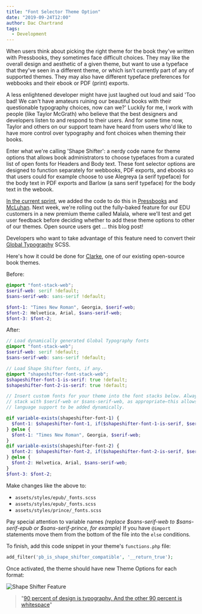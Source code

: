 ```yaml
---
title: "Font Selector Theme Option"
date: "2019-09-24T12:00"
author: Dac Chartrand
tags:
  - Development
---
```


When users think about picking the right theme for the book they've written with
Pressbooks, they sometimes face difficult choices. They may like the overall design and
aesthetic of a given theme, but want to use a typeface that they've seen in a different
theme, or which isn't currently part of any of supported themes. They may also have
different typeface preferences for webbooks and their ebook or PDF (print) exports.

A less enlightened developer might have just laughed out loud and said 'Too bad! We can't
have amateurs ruining our beautiful books with their questionable typography choices, now
can we?' Luckily for me, I work with people (like Taylor McGrath) who believe that the
best designers and developers listen to and respond to their users. And for some time now,
Taylor and others on our support team have heard from users who'd like to have more
control over typography and font choices when theming their books.

Enter what we're calling 'Shape Shifter': a nerdy code name for theme options that allows
book administrators to choose typefaces from a curated list of open fonts for Headers and
Body text. These font selector options are designed to function separately for webbooks,
PDF exports, and ebooks so that users could for example choose to use Alegreya (a serif
typeface) for the body text in PDF exports and Barlow (a sans serif typeface) for the body
text in the webook.

[In the current sprint](https://github.com/orgs/pressbooks/projects/43), we added the code
to do this in [Pressbooks](https://github.com/pressbooks/pressbooks/pull/1792) and
[McLuhan](https://github.com/pressbooks/pressbooks-book/pull/602). Next week, we're
rolling out the fully-baked feature for our EDU customers in a new premium theme called
Malala, where we'll test and get user feedback before deciding whether to add these theme
options to other of our themes. Open source users get ... this blog post!

Developers who want to take advantage of this feature need to convert their
[Global Typography](https://github.com/pressbooks/pressbooks/blob/dev/inc/class-globaltypography.php)
SCSS.

Here's how it could be done for
[Clarke](https://github.com/pressbooks/pressbooks-clarke/blob/8a87708bd9a8be712e3dcba39007eeac2f5cb8cb/assets/styles/web/_fonts.scss#L1), one of our existing open-source book themes.

Before:

```scss
@import "font-stack-web";
$serif-web: serif !default;
$sans-serif-web: sans-serif !default;

$font-1: "Times New Roman", Georgia, $serif-web;
$font-2: Helvetica, Arial, $sans-serif-web;
$font-3: $font-2;
```

After:

```scss
// Load dynamically generated Global Typography fonts
@import "font-stack-web";
$serif-web: serif !default;
$sans-serif-web: sans-serif !default;

// Load Shape Shifter fonts, if any.
@import "shapeshifter-font-stack-web";
$shapeshifter-font-1-is-serif: true !default;
$shapeshifter-font-2-is-serif: true !default;

// Insert custom fonts for your theme into the font stacks below. Always end the
// stack with $serif-web or $sans-serif-web, as appropriate—this allows custom
// language support to be added dynamically.

@if variable-exists(shapeshifter-font-1) {
  $font-1: $shapeshifter-font-1, if($shapeshifter-font-1-is-serif, $serif-web, $sans-serif-web);
} @else {
  $font-1: "Times New Roman", Georgia, $serif-web;
}
@if variable-exists(shapeshifter-font-2) {
  $font-2: $shapeshifter-font-2, if($shapeshifter-font-2-is-serif, $serif-web, $sans-serif-web);
} @else {
  $font-2: Helvetica, Arial, $sans-serif-web;
}
$font-3: $font-2;
```

Make changes like the above to:

- `assets/styles/epub/_fonts.scss`
- `assets/styles/epub/_fonts.scss`
- `assets/styles/prince/_fonts.scss`

Pay special attention to variable names _(replace
$sans-serif-web to $sans-serif-epub or
$sans-serif-prince, for example)_ If you have
`@import` statements move them from the bottom of the file into the `else` conditions.

To finish, add this code snippet in your theme's `functions.php` file:

```php
add_filter('pb_is_shape_shifter_compatible', '__return_true');
```

Once activated, the theme should have new Theme Options for each format:

![Shape Shifter Feature](/images/Shape-Shifter-Feature.png)

> "[90 percent of design is typography. And the other 90 percent is whitespace](https://www.zeldman.com/2015/12/24/the-year-in-design/)"
